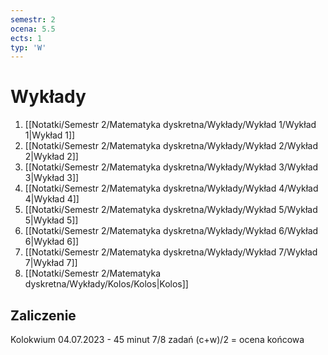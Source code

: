```yaml
---
semestr: 2
ocena: 5.5
ects: 1
typ: 'W'
---
```


# Wykłady
1. [[Notatki/Semestr 2/Matematyka dyskretna/Wykłady/Wykład 1/Wykład 1|Wykład 1]]
2. [[Notatki/Semestr 2/Matematyka dyskretna/Wykłady/Wykład 2/Wykład 2|Wykład 2]]
3. [[Notatki/Semestr 2/Matematyka dyskretna/Wykłady/Wykład 3/Wykład 3|Wykład 3]]
4. [[Notatki/Semestr 2/Matematyka dyskretna/Wykłady/Wykład 4/Wykład 4|Wykład 4]]
5. [[Notatki/Semestr 2/Matematyka dyskretna/Wykłady/Wykład 5/Wykład 5|Wykład 5]]
6. [[Notatki/Semestr 2/Matematyka dyskretna/Wykłady/Wykład 6/Wykład 6|Wykład 6]]
7. [[Notatki/Semestr 2/Matematyka dyskretna/Wykłady/Wykład 7/Wykład 7|Wykład 7]]
8. [[Notatki/Semestr 2/Matematyka dyskretna/Wykłady/Kolos/Kolos|Kolos]]

## Zaliczenie

Kolokwium 04.07.2023 - 45 minut 7/8 zadań
(c+w)/2 = ocena końcowa

